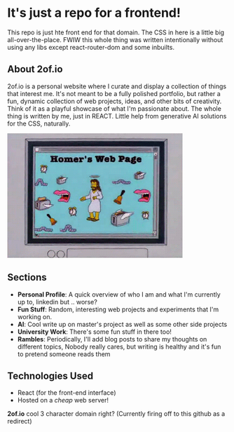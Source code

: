 # It's just a repo for a frontend!

This repo is just hte front end for that domain. The CSS in here is a little big all-over-the-place. FWIW this whole thing was written intentionally without using any libs except react-router-dom and some inbuilts.

## About 2of.io

2of.io is a personal website where I curate and display a collection of things that interest me. It's not meant to be a fully polished portfolio, but rather a fun, dynamic collection of web projects, ideas, and other bits of creativity. Think of it as a playful showcase of what I'm passionate about. The whole thing is written by me, just in REACT. Little help from generative AI solutions for the CSS, naturally.



![Homer Simpson](./git/homerimage.gif)



## Sections

- **Personal Profile**: A quick overview of who I am and what I'm currently up to, linkedin but .. worse?
- **Fun Stuff**: Random, interesting web projects and experiments that I'm working on.
- **AI**: Cool write up on master's project as well as some other side projects
- **University Work**: There's some fun stuff in there too! 
- **Rambles**: Periodically, I'll add blog posts to share my thoughts on different topics, Nobody really cares, but writing is healthy and it's fun to pretend someone reads them



## Technologies Used

- React (for the front-end interface)
- Hosted on a *cheap* web server!




**2of.io** cool 3 character domain right?
(Currently firing off to this github as a redirect)